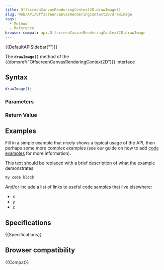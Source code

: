 ```yaml
---
title: OffscreenCanvasRenderingContext2D.drawImage()
slug: Web/API/OffscreenCanvasRenderingContext2D/drawImage
tags:
  - Method
  - Reference
browser-compat: api.OffscreenCanvasRenderingContext2D.drawImage
---
```

{{DefaultAPISidebar("")}}

The **`drawImage()`** method of the {{domxref("OffscreenCanvasRenderingContext2D")}} interface 

## Syntax

```js
drawImage();
```

### Parameters



### Return Value



## Examples

Fill in a simple example that nicely shows a typical usage of the API, then perhaps some more complex examples (see our guide on how to add [code examples](/en-US/docs/MDN/Contribute/Structures/Code_examples) for more information).

This text should be replaced with a brief description of what the example demonstrates.

```js
my code block
```

And/or include a list of links to useful code samples that live elsewhere:

*   x
*   y
*   z

## Specifications

{{Specifications}}

## Browser compatibility

{{Compat}}

